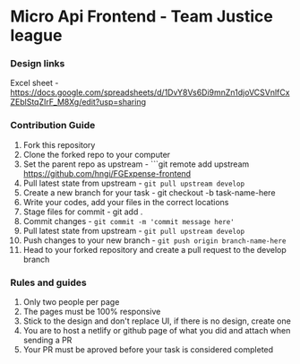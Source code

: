 # Micro Api Frontend - Team Justice league

### Design links

Excel sheet -  https://docs.google.com/spreadsheets/d/1DvY8Vs6Di9mnZn1djoVCSVnlfCxZEblStqZIrF_M8Xg/edit?usp=sharing

### Contribution Guide

1. Fork this repository
2. Clone the forked repo to your computer
3. Set the parent repo as upstream - ```git remote add upstream https://github.com/hngi/FGExpense-frontend
4. Pull latest state from upstream - ```git pull upstream develop```
5. Create a new branch for your task - git checkout -b task-name-here
6. Write your codes, add your files in the correct locations
7. Stage files for commit - git add .
8. Commit changes - ```git commit -m 'commit message here'```
9. Pull latest state from upstream - ```git pull upstream develop```
10. Push changes to your new branch - ```git push origin branch-name-here```
11. Head to your forked repository and create a pull request to the develop branch

### Rules and guides

1. Only two people per page
2. The pages must be 100% responsive
3. Stick to the design and don't replace UI, if there is no design, create one
4. You are to host a netlify or github page of what you did and attach when sending a PR
5. Your PR must be aproved before your task is considered completed


